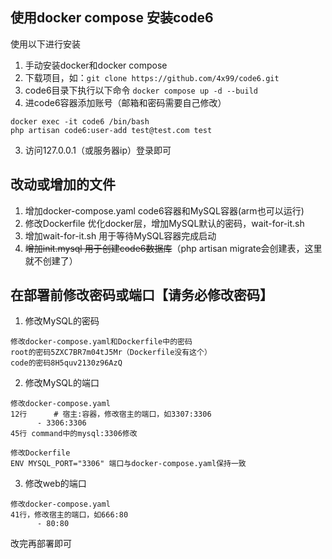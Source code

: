 
## 使用docker compose 安装code6
使用以下进行安装
1. 手动安装docker和docker compose
2. 下载项目，如：`git clone https://github.com/4x99/code6.git`
3. code6目录下执行以下命令
`docker compose up -d --build`
2. 进code6容器添加账号（邮箱和密码需要自己修改）
```
docker exec -it code6 /bin/bash
php artisan code6:user-add test@test.com test
```
3. 访问127.0.0.1（或服务器ip）登录即可


## 改动或增加的文件
1. 增加docker-compose.yaml code6容器和MySQL容器(arm也可以运行)
2. 修改Dockerfile 优化docker层，增加MySQL默认的密码，wait-for-it.sh
3. 增加wait-for-it.sh 用于等待MySQL容器完成启动
4. ~~增加init.mysql 用于创建code6数据库~~（php artisan migrate会创建表，这里就不创建了）


## 在部署前修改密码或端口【请务必修改密码】
1. 修改MySQL的密码
```
修改docker-compose.yaml和Dockerfile中的密码
root的密码5ZXC7BR7m04tJ5Mr（Dockerfile没有这个）
code的密码8H5quv2130z96AzQ
```
2. 修改MySQL的端口
```
修改docker-compose.yaml
12行      # 宿主:容器，修改宿主的端口，如3307:3306
      - 3306:3306
45行 command中的mysql:3306修改

修改Dockerfile 
ENV MYSQL_PORT="3306" 端口与docker-compose.yaml保持一致
```
3. 修改web的端口
```
修改docker-compose.yaml
41行，修改宿主的端口，如666:80
      - 80:80
```
改完再部署即可
